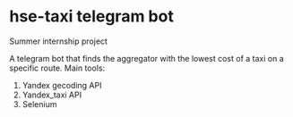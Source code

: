 # hse-taxi telegram bot
 
Summer internship project

A telegram bot that finds the aggregator with the lowest cost of a taxi on a specific route.
Main tools:
  1. Yandex gecoding API
  2. Yandex_taxi API
  3. Selenium
